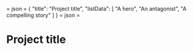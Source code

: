 = json =
{
  "title": "Project title",
  "listData": [
    "A hero",
    "An antagonist",
    "A compelling story"
  ]
}
= json =

# Project title
